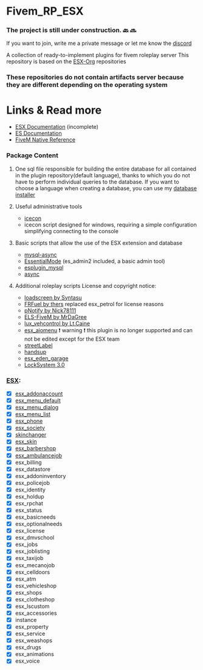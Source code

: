 # Fivem_RP_ESX

### The project is still under construction. :back: :soon:

If you want to join, write me a private message or let me know the [discord](https://discord.gg/TRWXRDw)

A collection of ready-to-implement plugins for fivem roleplay server
This repository is based on the [ESX-Org](https://github.com/ESX-Org) repositories
### These repositories do not contain artifacts server because they are different depending on the operating system

# Links & Read more
- [ESX Documentation](https://esx-org.github.io/) (incomplete)
- [ES Documentation](https://docs.essentialmode.com/)
- [FiveM Native Reference](https://runtime.fivem.net/doc/reference.html)

### Package Content
1. One sql file responsible for building the entire database for all contained in the plugin repository(default language), thanks to which you do not have to perform individual queries to the database. If you want to choose a language when creating a database, you can use my [database installer](https://zelkowski.pl/fivem/)
2. Useful administrative tools
     - [icecon](https://github.com/icedream/icecon/releases)
     - icecon script designed for windows, requiring a simple configuration simplifying connecting to the console
	 
3. Basic scripts that allow the use of the ESX extension and database
     - [mysql-async](https://github.com/brouznouf/fivem-mysql-async/releases/latest)
     - [EssentialMode](https://essentialmode.com/) (es_admin2 included, a basic admin tool)
     - [esplugin_mysql](https://forum.fivem.net/t/release-essentialmode-base/3665/1181)
     - [async](https://github.com/ESX-Org/async/releases/latest) 
	 
4. Additional roleplay scripts 
License and copyright notice:
     - [loadscreen by Syntasu](https://github.com/Syntasu/synn-loadscreen)
	 - [FRFuel by thers](https://github.com/thers/FRFuel) replaced esx_petrol for license reasons
	 - [pNotify by Nick78111](https://github.com/Nick78111/pNotify)
	 - [ELS-FiveM by MrDaGree](https://github.com/MrDaGree/ELS-FiveM)
	 - [lux_vehcontrol by Lt.Caine](https://forum.fivem.net/t/release-luxart-vehicle-control/17304)
	 - [esx_aiomenu](https://github.com/ArkSeyonet/esx_aiomenu) :exclamation: warning :exclamation: this plugin is no longer supported and can not be edited except for the ESX team
	 - [streetLabel](https://github.com/lowheartrate/streetLabel)
	 - [handsup](https://github.com/KadDarem/Walkable-Hands-Up)
	 - [esx_eden_garage](https://github.com/snyx95/esx_eden_garage)
	 - [LockSystem 3.0](https://github.com/Deediezi/FiveM_LockSystem)
	 

### [ESX](https://github.com/ESX-Org): 
- [x] [esx_addonaccount](https://github.com/ESX-Org/esx_addonaccount)
- [x] [esx_menu_default](https://github.com/ESX-Org/esx_menu_default)
- [x] [esx_menu_dialog](https://github.com/ESX-Org/esx_menu_dialog)
- [x] [esx_menu_list](https://github.com/ESX-Org/esx_menu_list)
- [x] [esx_phone](https://github.com/ESX-Org/esx_phone)
- [x] [esx_society](https://github.com/ESX-Org/esx_society)
- [x] [skinchanger](https://github.com/ESX-Org/skinchanger)
- [x] [esx_skin](https://github.com/ESX-Org/esx_skin)
- [x] [esx_barbershop](https://github.com/ESX-Org/esx_barbershop)
- [x] [esx_ambulancejob](https://github.com/ESX-Org/esx_ambulancejob)
- [x] esx_billing
- [x] esx_datastore
- [x] esx_addoninventory
- [x] esx_policejob
- [x] esx_identity
- [x] esx_holdup
- [x] esx_rpchat
- [x] esx_status
- [x] esx_basicneeds
- [x] esx_optionalneeds
- [x] esx_license
- [x] esx_dmvschool
- [x] esx_jobs
- [x] esx_joblisting
- [x] esx_taxijob
- [x] esx_mecanojob
- [x] esx_celldoors
- [x] esx_atm
- [x] esx_vehicleshop
- [x] esx_shops
- [x] esx_clotheshop
- [x] esx_lscustom
- [x] esx_accessories
- [x] instance
- [x] esx_property
- [x] esx_service
- [x] esx_weashops
- [x] esx_drugs
- [x] esx_animations
- [x] esx_voice